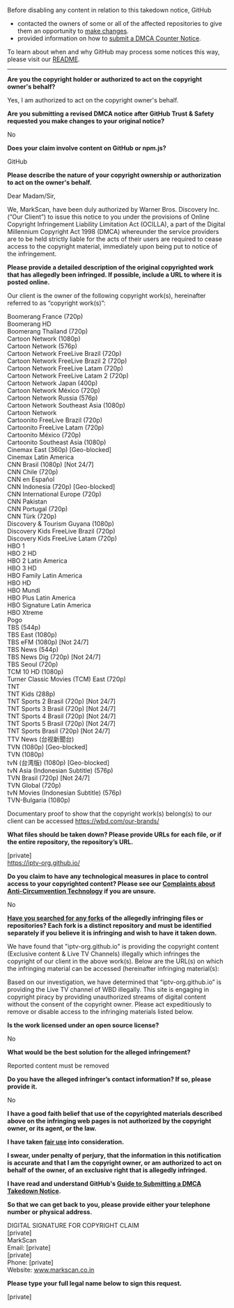 Before disabling any content in relation to this takedown notice, GitHub
- contacted the owners of some or all of the affected repositories to give them an opportunity to [make changes](https://docs.github.com/en/github/site-policy/dmca-takedown-policy#a-how-does-this-actually-work).
- provided information on how to [submit a DMCA Counter Notice](https://docs.github.com/en/articles/guide-to-submitting-a-dmca-counter-notice).

To learn about when and why GitHub may process some notices this way, please visit our [README](https://github.com/github/dmca/blob/master/README.md#anatomy-of-a-takedown-notice).

---

**Are you the copyright holder or authorized to act on the copyright owner's behalf?**

Yes, I am authorized to act on the copyright owner's behalf.

**Are you submitting a revised DMCA notice after GitHub Trust & Safety requested you make changes to your original notice?**

No

**Does your claim involve content on GitHub or npm.js?**

GitHub

**Please describe the nature of your copyright ownership or authorization to act on the owner's behalf.**

Dear Madam/Sir,

We, MarkScan, have been duly authorized by Warner Bros. Discovery Inc. (“Our Client”) to issue this notice to you under the provisions of Online Copyright Infringement Liability Limitation Act (OCILLA), a part of the Digital Millennium Copyright Act 1998 (DMCA) whereunder the service providers are to be held strictly liable for the acts of their users are required to cease access to the copyright material, immediately upon being put to notice of the infringement.

**Please provide a detailed description of the original copyrighted work that has allegedly been infringed. If possible, include a URL to where it is posted online.**

Our client is the owner of the following copyright work(s), hereinafter referred to as “copyright work(s)”:

Boomerang France (720p)  
Boomerang HD  
Boomerang Thailand (720p)  
Cartoon Network (1080p)  
Cartoon Network (576p)  
Cartoon Network FreeLive Brazil (720p)  
Cartoon Network FreeLive Brazil 2 (720p)  
Cartoon Network FreeLive Latam (720p)  
Cartoon Network FreeLive Latam 2 (720p)  
Cartoon Network Japan (400p)  
Cartoon Network México (720p)  
Cartoon Network Russia (576p)  
Cartoon Network Southeast Asia (1080p)  
Cartoon Network  
Cartoonito FreeLive Brazil (720p)  
Cartoonito FreeLive Latam (720p)  
Cartoonito México (720p)  
Cartoonito Southeast Asia (1080p)  
Cinemax East (360p) [Geo-blocked]  
Cinemax Latin America  
CNN Brasil (1080p) [Not 24/7]  
CNN Chile (720p)  
CNN en Español  
CNN Indonesia (720p) [Geo-blocked]  
CNN International Europe (720p)  
CNN Pakistan  
CNN Portugal (720p)  
CNN Türk (720p)  
Discovery &amp; Tourism Guyana (1080p)  
Discovery Kids FreeLive Brazil (720p)  
Discovery Kids FreeLive Latam (720p)  
HBO 1  
HBO 2 HD  
HBO 2 Latin America  
HBO 3 HD  
HBO Family Latin America  
HBO HD  
HBO Mundi  
HBO Plus Latin America  
HBO Signature Latin America  
HBO Xtreme  
Pogo  
TBS (544p)  
TBS East (1080p)  
TBS eFM (1080p) [Not 24/7]  
TBS News (544p)  
TBS News Dig (720p) [Not 24/7]  
TBS Seoul (720p)  
TCM 10 HD (1080p)  
Turner Classic Movies (TCM) East (720p)  
TNT  
TNT Kids (288p)  
TNT Sports 2 Brasil (720p) [Not 24/7]  
TNT Sports 3 Brasil (720p) [Not 24/7]  
TNT Sports 4 Brasil (720p) [Not 24/7]  
TNT Sports 5 Brasil (720p) [Not 24/7]  
TNT Sports Brasil (720p) [Not 24/7]  
TTV News (台视新聞台)  
TVN (1080p) [Geo-blocked]  
TVN (1080p)  
tvN (台湾版) (1080p) [Geo-blocked]  
tvN Asia (Indonesian Subtitle) (576p)  
TVN Brasil (720p) [Not 24/7]  
TVN Global (720p)  
tvN Movies (Indonesian Subtitle) (576p)  
TVN-Bulgaria (1080p)

Documentary proof to show that the copyright work(s) belong(s) to our client can be accessed https://wbd.com/our-brands/

**What files should be taken down? Please provide URLs for each file, or if the entire repository, the repository’s URL.**

[private]  
https://iptv-org.github.io/

**Do you claim to have any technological measures in place to control access to your copyrighted content? Please see our <a href="https://docs.github.com/articles/guide-to-submitting-a-dmca-takedown-notice#complaints-about-anti-circumvention-technology">Complaints about Anti-Circumvention Technology</a> if you are unsure.**

No

**<a href="https://docs.github.com/articles/dmca-takedown-policy#b-what-about-forks-or-whats-a-fork">Have you searched for any forks</a> of the allegedly infringing files or repositories? Each fork is a distinct repository and must be identified separately if you believe it is infringing and wish to have it taken down.**

We have found that "iptv-org.github.io" is providing the copyright content (Exclusive content & Live TV Channels) illegally which infringes the copyright of our client in the above work(s). Below are the URL(s) on which the infringing material can be accessed (hereinafter infringing material(s):

Based on our investigation, we have determined that “iptv-org.github.io” is providing the Live TV channel of WBD illegally. This site is engaging in copyright piracy by providing unauthorized streams of digital content without the consent of the copyright owner. Please act expeditiously to remove or disable access to the infringing materials listed below.

**Is the work licensed under an open source license?**

No

**What would be the best solution for the alleged infringement?**

Reported content must be removed

**Do you have the alleged infringer’s contact information? If so, please provide it.**

No

**I have a good faith belief that use of the copyrighted materials described above on the infringing web pages is not authorized by the copyright owner, or its agent, or the law.**

**I have taken <a href="https://www.lumendatabase.org/topics/22">fair use</a> into consideration.**

**I swear, under penalty of perjury, that the information in this notification is accurate and that I am the copyright owner, or am authorized to act on behalf of the owner, of an exclusive right that is allegedly infringed.**

**I have read and understand GitHub's <a href="https://docs.github.com/articles/guide-to-submitting-a-dmca-takedown-notice/">Guide to Submitting a DMCA Takedown Notice</a>.**

**So that we can get back to you, please provide either your telephone number or physical address.**

DIGITAL SIGNATURE FOR COPYRIGHT CLAIM  
[private]  
MarkScan  
Email: [private]  
[private]  
Phone: [private]  
Website: www.markscan.co.in

**Please type your full legal name below to sign this request.**

[private]
